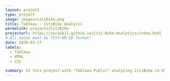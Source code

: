 ```yaml
---
layout: project
type: project
image: images/citibike.png
title: Tableau - CitiBike Analysis
permalink: projects/CitiBike
projecturl: https://surasb11.github.io/Citi-Bike-Analytics/index.html
# All dates must be YYYY-MM-DD format!
date: 2020-03-17
labels:
  - Tableau
  - HTML
  - CSS
  
summary: In this project with "Tableau Public" analyzing CitiBike in NYC, you can find 25 workbooks answering to the questions such as: How many trips have been recorded total during the chosen period? What are the top 10 stations in the city for starting a journey? What is the Average Distance Ridden in Miles?
---
```

